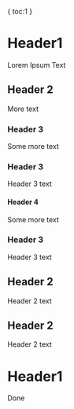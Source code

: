 {  toc:1  } 

# Header1
Lorem Ipsum Text

## Header 2
More text

### Header 3
Some more text

### Header 3
Header 3 text

#### Header 4
Some more text

### Header 3
Header 3 text

## Header 2
Header 2 text

## Header 2
Header 2 text

# Header1
Done

